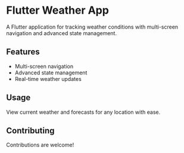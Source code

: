 # Flutter Weather App

A Flutter application for tracking weather conditions with multi-screen navigation and advanced state management.

## Features

- Multi-screen navigation
- Advanced state management
- Real-time weather updates

## Usage

View current weather and forecasts for any location with ease.

## Contributing

Contributions are welcome!


